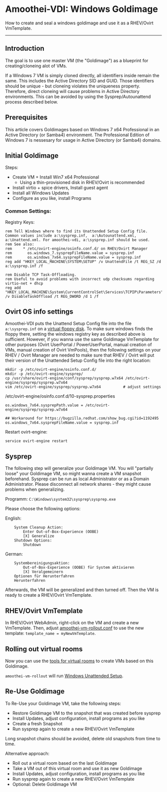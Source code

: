 # Amoothei-VDI: Windows Goldimage

How to create and seal a windows goldimage and use it as a RHEV/Ovirt VmTemplate.

-------------------------------------------------

## Introduction
The goal is to use one master VM (the "Goldimage") as a blueprint for creating/cloneing alot of VMs.

If a Windows 7 VM is simply cloned directly, all identifiers inside remain the same. This includes the Active Directory SID and GUID. Those identifiers should be unique - but cloneing violates the uniqueness property. Therefore, direct cloneing will cause problems in Active Directory environments. This can be avoided by using the Sysprep/Autounattend process described below.

## Prerequisites
This article covers Goldimages based on Windows 7 x64 Professional in an Active Directory (or Samba4) environment. The Professional Edition of Windows 7 is nessesary for usage in Active Directory (or Samba4) domains.

## Initial Goldimage
Steps:

* Create VM + Install Win7 x64 Professional
    * Using a thin-provisioned disk in RHEV/Ovirt is recommended
* Install virtio + spice drivers, Install guest agent
* Install all Windows Updates
* Configure as you like, install Programs 

### Common Settings:
Registry Keys:
```
rem Tell Windows where to find its Unattended Setup Config file. Common values include a:\sysprep.inf,  a:\Autounattend.xml, a:\Unattend.xml. For amoothei-vdi, a:\sysprep.inf should be used.
rem See also:
rem     * /etc/ovirt-engine/osinfo.conf.d/ on RHEV/Ovirt Manager
rem       os.windows_7.sysprepFileName.value = sysprep.inf
rem       os.windows_7x64.sysprepFileName.value = sysprep.inf
reg add "HKEY_LOCAL_MACHINE\SYSTEM\SETUP" /v UnattendFile /t REG_SZ /d a:\sysprep.inf /f

rem Disable TCP Task-Offloading.
rem Useful to avoid problems with incorrect udp checksums regarding virtio-net + dhcp
reg add "HKEY_LOCAL_MACHINE\System\CurrentControlSet\Services\TCPIP\Parameters" /v DisableTaskOffload /t REG_DWORD /d 1 /f
```

## Ovirt OS info settings
Amoothei-VDI puts the Unattend Setup Config file into the file `a:\sysprep.inf` on a [virtual floppy disk](sftp-floppy-upload.md). To make sure windows finds the floppy there, setting the windows registry key as described above is sufficient. However, if you wanna use the same Goldimage VmTemplate for other purposes (Ovirt UserPortal / PowerUserPortal, manual creation of VMs, manual creation of Ovirt VmPools), then the following settings on your RHEV / Ovirt Manager are needed to make sure that RHEV / Ovirt will put their version of the Unattended Setup Config file into the right location:

```
mkdir -p /etc/ovirt-engine/osinfo.conf.d/
mkdir -p /etc/ovirt-engine/sysprep/
cp /usr/share/ovirt-engine/conf/sysprep/sysprep.w7x64 /etc/ovirt-engine/sysprep/sysprep.w7x64
vim /etc/ovirt-engine/sysprep/sysprep.w7x64          # adjust settings
```

/etc/ovirt-engine/osinfo.conf.d/10-sysprep.properties
```
os.windows_7x64.sysprepPath.value = /etc/ovirt-engine/sysprep/sysprep.w7x64

## Workaround for https://bugzilla.redhat.com/show_bug.cgi?id=1192495
os.windows_7x64.sysprepFileName.value = sysprep.inf
```

Restart ovirt-engine:
```
service ovirt-engine restart
```



## Sysprep
The following step will generalize your Goldimage VM. You will "partially loose" your Goldimage VM, so might wanna create a VM snapshot beforehand.
Sysprep can be run as local Administrator or as a Domain Administrator. Please disconnect all network shares - they might cause problems when generalizing.

Programm: `C:\Windows\system32\sysprep\sysprep.exe`

Please choose the following options:

English:
```  
    System Cleanup Action: 
        Enter Out-of-Box-Experience (OOBE)
        [X] Generalize
    Shutdown Options:
        Shutdown
```

German:
```
    Systembereinigungsaktion: 
        Out-of-Box-Experience (OOBE) für System aktivieren
        [X] Veralgemeinern
    Optionen für Herunterfahren
	Herunterfahren
```

Afterwards, the VM will be generalized and then turned off. Then the VM is ready to create a RHEV/Ovirt VmTemplate.

## RHEV/Ovirt VmTemplate
In RHEV/Ovirt WebAdmin, right-click on the VM and create a new VmTemplate. Then, adjust [amoothei-vm-rollout.conf](amoothei-vm-rollout-config.md#room-definitions-section-room-room01) to use the new template: `template_name = myNewVmTemplate`.

## Rolling out virtual rooms
Now you can use the [tools for virtual rooms](amoothei-vm-rollout.md) to create VMs based on this Goldimage.

`amoothei-vm-rollout` will run [Windows Unattended Setup](autounattend.md).

## Re-Use Goldimage
To Re-Use your Goldimage VM, take the following steps:

* Restore Goldimage VM to the snapshot that was created before sysprep
* Install Updates, adjust configuration, install programs as you like
* Create a fresh Snapshot
* Run sysprep again to create a new RHEV/Ovirt VmTemplate

Long snapshot chains should be avoided, delete old snapshots from time to time.


Alternative approach:

* Roll out a virtual room based on the last Goldimage
* Take a VM out of this virtual room and use it as new Goldimage
* Install Updates, adjust configuration, install programs as you like
* Run sysprep again to create a new RHEV/Ovirt VmTemplate
* Optional: Delete Goldimage VM







